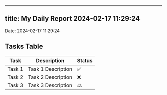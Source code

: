 
---
title: My Daily Report 2024-02-17 11:29:24
---

Date: 2024-02-17 11:29:24

## Tasks Table

| Task | Description | Status |
|------|-------------|--------|
| Task 1 | Task 1 Description | ✅ |
| Task 2 | Task 2 Description | ❌ |
| Task 3 | Task 3 Description | 🔜 |
